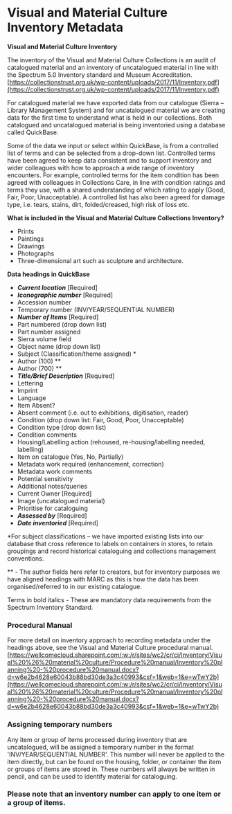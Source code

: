 # Visual and Material Culture Inventory Metadata

**Visual and Material Culture Inventory**

The inventory of the Visual and Material Culture Collections is an audit of catalogued material and an inventory of uncatalogued material in line with the Spectrum 5.0 Inventory standard and Museum Accreditation. [https://collectionstrust.org.uk/wp-content/uploads/2017/11/Inventory.pdf](https://collectionstrust.org.uk/wp-content/uploads/2017/11/Inventory.pdf)

For catalogued material we have exported data from our catalogue \(Sierra – Library Management System\) and for uncatalogued material we are creating data for the first time to understand what is held in our collections. Both catalogued and uncatalogued material is being inventoried using a database called QuickBase.

Some of the data we input or select within QuickBase, is from a controlled list of terms and can be selected from a drop-down list. Controlled terms have been agreed to keep data consistent and to support inventory and wider colleagues with how to approach a wide range of inventory encounters. For example, controlled terms for the item condition has been agreed with colleagues in Collections Care, in line with condition ratings and terms they use, with a shared understanding of which rating to apply \(Good, Fair, Poor, Unacceptable\). A controlled list has also been agreed for damage type, i.e. tears, stains, dirt, folded/creased, high risk of loss etc.

**What is included in the Visual and Material Culture Collections Inventory?**

* Prints
* Paintings
* Drawings
* Photographs
* Three-dimensional art such as sculpture and architecture.

**Data headings in QuickBase**

* _**Current location**_ \[Required\]
* _**Iconographic number**_ \[Required\]
* Accession number
* Temporary number \(INV/YEAR/SEQUENTIAL NUMBER\)
* _**Number of Items**_ \[Required\]
* Part numbered \(drop down list\)
* Part number assigned
* Sierra volume field
* Object name \(drop down list\)
* Subject \(Classification/theme assigned\) \*
* Author \(100\) \*\*
* Author \(700\) \*\*
* _**Title/Brief Description**_ \[Required\]
* Lettering
* Imprint
* Language
* Item Absent?
* Absent comment \(i.e. out to exhibitions, digitisation, reader\)
* Condition \(drop down list: Fair, Good, Poor, Unacceptable\)
* Condition type \(drop down list\)
* Condition comments
* Housing/Labelling action \(rehoused, re-housing/labelling needed, labelling\)
* Item on catalogue \(Yes, No, Partially\)
* Metadata work required \(enhancement, correction\)
* Metadata work comments
* Potential sensitivity
* Additional notes/queries
* Current Owner \[Required\]
* Image \(uncatalogued material\)
* Prioritise for cataloguing
* _**Assessed by**_ \[Required\]
* _**Date inventoried**_ \[Required\]

\*For subject classifications – we have imported existing lists into our database that cross reference to labels on containers in stores, to retain groupings and record historical cataloguing and collections management conventions.

\*\* - The author fields here refer to creators, but for inventory purposes we have aligned headings with MARC as this is how the data has been organised/referred to in our existing catalogue.

Terms in bold italics - These are mandatory data requirements from the Spectrum Inventory Standard.



### Procedural Manual

For more detail on inventory approach to recording metadata under the headings above, see the Visual and Material Culture procedural manual. [https://wellcomecloud.sharepoint.com/:w:/r/sites/wc2/cr/ci/Inventory/Visual%20%26%20material%20culture/Procedure%20manual/Inventory%20planning%20-%20procedure%20manual.docx?d=w6e2b4628e60043b88bd30de3a3c40993&csf=1&web=1&e=wTwY2b](https://wellcomecloud.sharepoint.com/:w:/r/sites/wc2/cr/ci/Inventory/Visual%20%26%20material%20culture/Procedure%20manual/Inventory%20planning%20-%20procedure%20manual.docx?d=w6e2b4628e60043b88bd30de3a3c40993&csf=1&web=1&e=wTwY2b)

### Assigning temporary numbers

Any item or group of items processed during inventory that are uncatalogued, will be assigned a temporary number in the format 'INV/YEAR/SEQUENTIAL NUMBER'. This number will never be applied to the item directly, but can be found on the housing, folder, or container the item or groups of items are stored in. These numbers will always be written in pencil, and can be used to identify material for cataloguing.

### Please note that an inventory number can apply to one item or a group of items.

